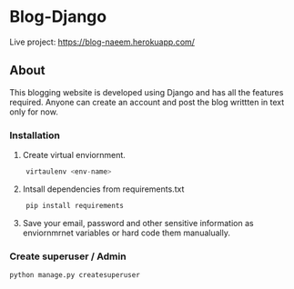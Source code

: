 # Blog-Django


Live project: https://blog-naeem.herokuapp.com/

## About
This blogging website is developed using Django and has all the features required. Anyone can create an account and post the blog writtten in text only for now.

### Installation
1. Create virtual enviornment.
  ``` python
      virtaulenv <env-name> 
```

2. Intsall dependencies from requirements.txt
  ``` python
      pip install requirements
```

3. Save your email, password and other sensitive information as enviornmrnet variables or hard code them manualually.

### Create superuser / Admin
``` python
python manage.py createsuperuser
```
